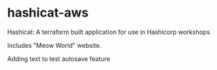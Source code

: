 # hashicat-aws
Hashicat: A terraform built application for use in Hashicorp workshops

Includes "Meow World" website.

Adding text to test autosave feature
